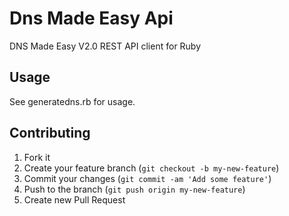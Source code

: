 Dns Made Easy Api
==============

DNS Made Easy V2.0 REST API client for Ruby

## Usage

See generatedns.rb for usage.

## Contributing

1. Fork it
2. Create your feature branch (`git checkout -b my-new-feature`)
3. Commit your changes (`git commit -am 'Add some feature'`)
4. Push to the branch (`git push origin my-new-feature`)
5. Create new Pull Request

